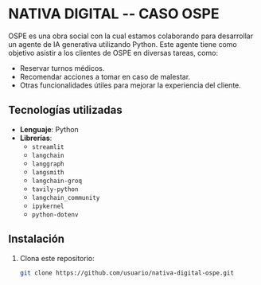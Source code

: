 # NATIVA DIGITAL -- CASO OSPE

OSPE es una obra social con la cual estamos colaborando para desarrollar un agente de IA generativa utilizando Python. Este agente tiene como objetivo asistir a los clientes de OSPE en diversas tareas, como:

- Reservar turnos médicos.
- Recomendar acciones a tomar en caso de malestar.
- Otras funcionalidades útiles para mejorar la experiencia del cliente.

## Tecnologías utilizadas

- **Lenguaje**: Python
- **Librerías**: 
  - `streamlit`
  - `langchain`
  - `langgraph`
  - `langsmith`
  - `langchain-groq`
  - `tavily-python`
  - `langchain_community`
  - `ipykernel`
  - `python-dotenv`

## Instalación

1. Clona este repositorio:
   ```bash
   git clone https://github.com/usuario/nativa-digital-ospe.git
